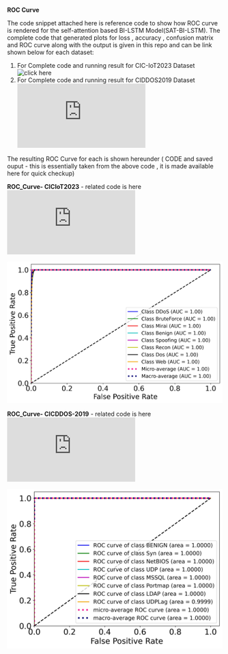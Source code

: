 **ROC Curve** 

The code snippet attached here is reference code to show how ROC curve is rendered for the self-attention based BI-LSTM Model(SAT-BI-LSTM).
The complete code that generated plots for loss , accuracy , confusion matrix and ROC curve along with the output is given in this repo and can be link shown below for each dataset: 

1. For Complete code and running result for CIC-IoT2023 Dataset  ![click here](https://github.com/bmiftah/ROC-Curve-code/blob/main/BI_LSTM_CIC_IOT2023_v01.ipynb)
2. For Complete code and running result for CIDDOS2019 Dataset  ![click here](https://github.com/bmiftah/ROC-Curve-code/blob/main/ROC_Curve_CICIoT2023.py)


The resulting ROC Curve for each is shown hereunder ( CODE and saved ouput - this is essentially taken from the above code , it is made available here for quick checkup)

**ROC_Curve- CICIoT2023**   - related code is here ![Code-CICIoT2023](https://github.com/bmiftah/ROC-Curve-code/blob/main/ROC_Curve_CICIoT2023.py)

![ROC_Curve- CICIoT2023](https://github.com/bmiftah/ROC-Curve-code/blob/main/CICIoT2023_ROC_Curve.jpeg)


**ROC_Curve- CICDDOS-2019** - related code is here ![Code_CICIoT2023](https://github.com/bmiftah/ROC-Curve-code/blob/main/ROC_Curve_CICDDOS2019.py)

![ROC_Curve- CICIoT2023](https://github.com/bmiftah/ROC-Curve-code/blob/main/ROC_Curves_2019_SP_1108.jpeg)
